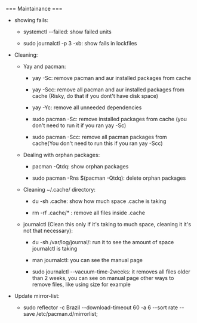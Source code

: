 === Maintainance ===

- showing fails:
    - systemctl --failed: show failed units

    - sudo journalctl -p 3 -xb: show fails in lockfiles

- Cleaning:
    - Yay and pacman:
        - yay -Sc: remove pacman and aur installed packages from cache

        - yay -Scc: remove all pacman and aur installed packages from cache (Risky, do that if you dont't have disk space)

        - yay -Yc: remove all unneeded dependencies

        - sudo pacman -Sc: remove installed packages from cache (you don't need to run it if you ran yay -Sc)

        - sudo pacman -Scc: remove all pacman packages from cache(You don't need to run this if you ran yay -Scc)

    - Dealing with orphan packages:
        - pacman -Qtdq: show orphan packages

        - sudo pacman -Rns $(pacman -Qtdq): delete orphan packages

    - Cleaning ~/.cache/ directory:
        - du -sh .cache: show how much space .cache is taking

        - rm -rf .cache/* : remove all files inside .cache

    - journalctl (Clean this only if it's taking to much space, cleaning it it's not that necessary):
        - du -sh /var/log/journal/: run it to see the amount of space journalctl is taking

        - man journalctl: you can see the manual page 
        
        - sudo journalctl --vacuum-time-2weeks: it removes all files older than 2 weeks, you can see on manual page other ways to remove files, like using size for example

- Update mirror-list:
    - sudo reflector -c Brazil --download-timeout 60 -a 6 --sort rate --save /etc/pacman.d/mirrorlist;
    
